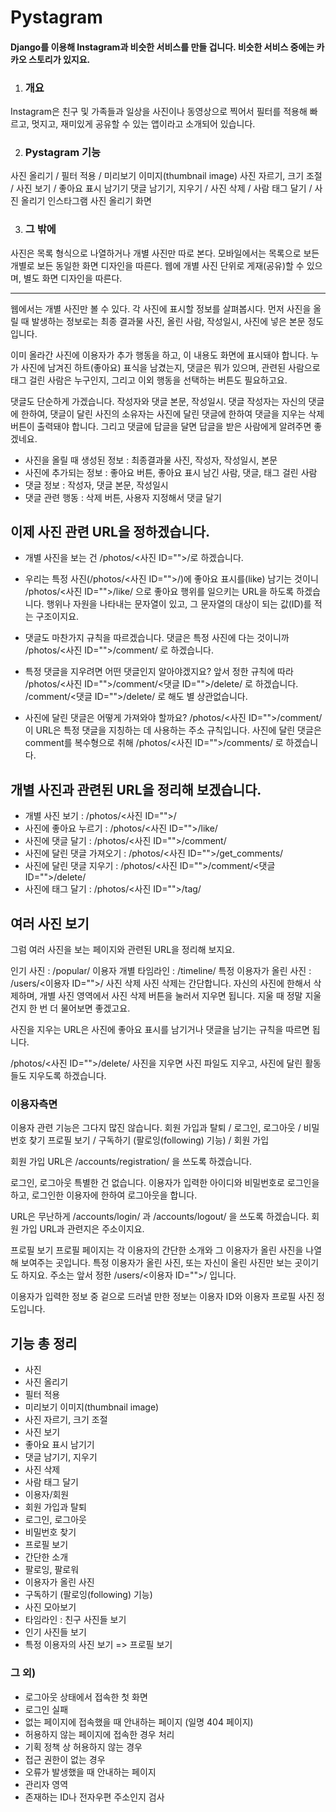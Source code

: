 # Pystagram

#### Django를 이용해 Instagram과 비슷한 서비스를 만들 겁니다. 비슷한 서비스 중에는 카카오 스토리가 있지요.

1. ### 개요
Instagram은 친구 및 가족들과 일상을 사진이나 동영상으로 찍어서 필터를 적용해 빠르고, 멋지고, 재미있게 공유할 수 있는 앱이라고 소개되어 있습니다.

2. ### Pystagram 기능
사진 올리기 / 필터 적용 / 미리보기 이미지(thumbnail image)
사진 자르기, 크기 조절 / 사진 보기 / 좋아요 표시 남기기
댓글 남기기, 지우기 / 사진 삭제 / 사람 태그 달기 / 사진 올리기
인스타그램 사진 올리기 화면

3. ### 그 밖에
사진은 목록 형식으로 나열하거나 개별 사진만 따로 본다.
모바일에서는 목록으로 보든 개별로 보든 동일한 화면 디자인을 따른다.
웹에 개별 사진 단위로 게재(공유)할 수 있으며, 별도 화면 디자인을 따른다.

<hr/>

웹에서는 개별 사진만 볼 수 있다.
각 사진에 표시할 정보를 살펴봅시다. 
먼저 사진을 올릴 때 발생하는 정보로는 최종 결과물 사진, 올린 사람, 작성일시, 사진에 넣은 본문 정도입니다. 

이미 올라간 사진에 이용자가 추가 행동을 하고, 이 내용도 화면에 표시돼야 합니다. 누가 사진에 남겨진 하트(좋아요) 표식을 남겼는지, 댓글은 뭐가 있으며, 관련된 사람으로 태그 걸린 사람은 누구인지, 그리고 이외 행동을 선택하는 버튼도 필요하고요.

댓글도 단순하게 가겠습니다. 작성자와 댓글 본문, 작성일시. 댓글 작성자는 자신의 댓글에 한하여, 댓글이 달린 사진의 소유자는 사진에 달린 댓글에 한하여 댓글을 지우는 삭제 버튼이 출력돼야 합니다. 그리고 댓글에 답글을 달면 답글을 받은 사람에게 알려주면 좋겠네요.

* 사진을 올릴 때 생성된 정보 : 최종결과물 사진, 작성자, 작성일시, 본문
* 사진에 추가되는 정보 : 좋아요 버튼, 좋아요 표시 남긴 사람, 댓글, 태그 걸린 사람
* 댓글 정보 : 작성자, 댓글 본문, 작성일시
* 댓글 관련 행동 : 삭제 버튼, 사용자 지정해서 댓글 달기

## 이제 사진 관련 URL을 정하겠습니다. 

* 개별 사진을 보는 건 /photos/<사진 ID="">/로 하겠습니다.

* 우리는 특정 사진(/photos/<사진 ID="">/)에 좋아요 표시를(like) 남기는 것이니 /photos/<사진 ID="">/like/ 으로 좋아요 행위를 일으키는 URL을 하도록 하겠습니다. 행위나 자원을 나타내는 문자열이 있고, 그 문자열의 대상이 되는 값(ID)를 적는 구조이지요.

* 댓글도 마찬가지 규칙을 따르겠습니다. 댓글은 특정 사진에 다는 것이니까 /photos/<사진 ID="">/comment/ 로 하겠습니다.

* 특정 댓글을 지우려면 어떤 댓글인지 알아야겠지요? 앞서 정한 규칙에 따라 /photos/<사진 ID="">/comment/<댓글 ID="">/delete/ 로 하겠습니다. /comment/<댓글 ID="">/delete/ 로 해도 별 상관없습니다.

* 사진에 달린 댓글은 어떻게 가져와야 할까요? /photos/<사진 ID="">/comment/ 이 URL은 특정 댓글을 지칭하는 데 사용하는 주소 규칙입니다. 사진에 달린 댓글은 comment를 복수형으로 취해 /photos/<사진 ID="">/comments/ 로 하겠습니다.

## 개별 사진과 관련된 URL을 정리해 보겠습니다.
- 개별 사진 보기 : /photos/<사진 ID="">/
- 사진에 좋아요 누르기 : /photos/<사진 ID="">/like/
- 사진에 댓글 달기 : /photos/<사진 ID="">/comment/
- 사진에 달린 댓글 가져오기 : /photos/<사진 ID="">/get_comments/
- 사진에 달린 댓글 지우기 : /photos/<사진 ID="">/comment/<댓글 ID="">/delete/
- 사진에 태그 달기 : /photos/<사진 ID="">/tag/

## 여러 사진 보기

그럼 여러 사진을 보는 페이지와 관련된 URL을 정리해 보지요.

인기 사진 : /popular/
이용자 개별 타임라인 : /timeline/
특정 이용자가 올린 사진 : /users/<이용자 ID="">/
사진 삭제
사진 삭제는 간단합니다. 자신의 사진에 한해서 삭제하며, 개별 사진 영역에서 사진 삭제 버튼을 눌러서 지우면 됩니다. 지울 때 정말 지울 건지 한 번 더 물어보면 좋겠고요.

사진을 지우는 URL은 사진에 좋아요 표시를 남기거나 댓글을 남기는 규칙을 따르면 됩니다.

/photos/<사진 ID="">/delete/
사진을 지우면 사진 파일도 지우고, 사진에 달린 활동들도 지우도록 하겠습니다.

### 이용자측면
이용자 관련 기능은 그다지 많진 않습니다.
회원 가입과 탈퇴 / 로그인, 로그아웃 / 비밀번호 찾기
프로필 보기 / 구독하기 (팔로잉(following) 기능) / 회원 가입

회원 가입 URL은 /accounts/registration/ 을 쓰도록 하겠습니다. 

로그인, 로그아웃
특별한 건 없습니다. 이용자가 입력한 아이디와 비밀번호로 로그인을 하고, 로그인한 이용자에 한하여 로그아웃을 합니다.

URL은 무난하게 /accounts/login/ 과 /accounts/logout/ 을 쓰도록 하겠습니다. 회원 가입 URL과 관련지은 주소이지요.

프로필 보기
프로필 페이지는 각 이용자의 간단한 소개와 그 이용자가 올린 사진을 나열해 보여주는 곳입니다. 특정 이용자가 올린 사진, 또는 자신이 올린 사진만 보는 곳이기도 하지요. 주소는 앞서 정한 /users/<이용자 ID="">/ 입니다.

이용자가 입력한 정보 중 겉으로 드러낼 만한 정보는 이용자 ID와 이용자 프로필 사진 정도입니다.

## 기능 총 정리
* 사진
* 사진 올리기
* 필터 적용
* 미리보기 이미지(thumbnail image)
* 사진 자르기, 크기 조절
* 사진 보기
* 좋아요 표시 남기기
* 댓글 남기기, 지우기
* 사진 삭제
* 사람 태그 달기
* 이용자/회원
* 회원 가입과 탈퇴
* 로그인, 로그아웃
* 비밀번호 찾기
* 프로필 보기
* 간단한 소개
* 팔로잉, 팔로워
* 이용자가 올린 사진
* 구독하기 (팔로잉(following) 기능)
* 사진 모아보기
* 타임라인 : 친구 사진들 보기
* 인기 사진들 보기
* 특정 이용자의 사진 보기 => 프로필 보기

### 그 외)
* 로그아웃 상태에서 접속한 첫 화면
* 로그인 실패
* 없는 페이지에 접속했을 때 안내하는 페이지 (일명 404 페이지)
* 허용하지 않는 페이지에 접속한 경우 처리
* 기획 정책 상 허용하지 않는 경우
* 접근 권한이 없는 경우
* 오류가 발생했을 때 안내하는 페이지
* 관리자 영역
* 존재하는 ID나 전자우편 주소인지 검사 